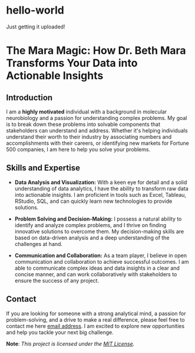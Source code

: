 # hello-world
Just getting it uploaded!
# The Mara Magic: How Dr. Beth Mara Transforms Your Data into Actionable Insights

## Introduction

I am a **highly motivated** individual with a background in molecular neurobiology and a passion for understanding complex problems. My goal is to break down these problems into solvable components that stakeholders can understand and address. Whether it's helping individuals understand their worth to their industry by associating numbers and accomplishments with their careers, or identifying new markets for Fortune 500 companies, I am here to help you solve your problems.

## Skills and Expertise

- **Data Analysis and Visualization:** With a keen eye for detail and a solid understanding of data analytics, I have the ability to transform raw data into actionable insights. I am proficient in tools such as Excel, Tableau, RStudio, SQL, and can quickly learn new technologies to provide solutions.

- **Problem Solving and Decision-Making:** I possess a natural ability to identify and analyze complex problems, and I thrive on finding innovative solutions to overcome them. My decision-making skills are based on data-driven analysis and a deep understanding of the challenges at hand.

- **Communication and Collaboration:** As a team player, I believe in open communication and collaboration to achieve successful outcomes. I am able to communicate complex ideas and data insights in a clear and concise manner, and can work collaboratively with stakeholders to ensure the success of any project.

## Contact

If you are looking for someone with a strong analytical mind, a passion for problem-solving, and a drive to make a real difference, please feel free to contact me here [email address](mailto:bethmaramcl@gmail.com). I am excited to explore new opportunities and help you tackle your next big challenge.

**Note**: *This project is licensed under the [MIT License](LICENSE).*
